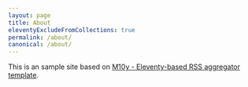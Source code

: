 ```yaml
---
layout: page
title: About
eleventyExcludeFromCollections: true
permalink: /about/
canonical: /about/
---
```


This is an sample site based on [M10y - Eleventy-based RSS aggregator template](https://github.com/lwojcik/eleventy-template-m10y).
